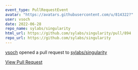 ```yaml
---
event_type: PullRequestEvent
avatar: "https://avatars.githubusercontent.com/u/814322?"
user: vsoch
date: 2022-06-28
repo_name: sylabs/singularity
html_url: https://github.com/sylabs/singularity/pull/894
repo_url: https://github.com/sylabs/singularity
---
```


<a href='https://github.com/vsoch' target='_blank'>vsoch</a> opened a pull request to <a href='https://github.com/sylabs/singularity' target='_blank'>sylabs/singularity</a>

<a href='https://github.com/sylabs/singularity/pull/894' target='_blank'>View Pull Request</a>